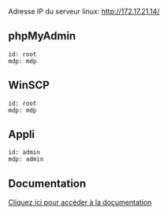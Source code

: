 Adresse IP du serveur linux: http://172.17.21.14/



## phpMyAdmin
```
id: root
mdp: mdp
```

## WinSCP
```
id: root
mdp: mdp
```

## Appli
```
id: admin
mdp: admin
```

## Documentation
[Cliquez ici pour accéder à la documentation](https://lyceeicof-my.sharepoint.com/personal/cecile_seillet_icof_fr/_layouts/15/onedrive.aspx?id=%2Fpersonal%2Fcecile%5Fseillet%5Ficof%5Ffr%2FDocuments%2FDocumentations%20M2L%20PHP)
